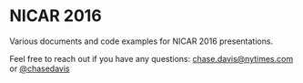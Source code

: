 NICAR 2016
==========

Various documents and code examples for NICAR 2016 presentations.

Feel free to reach out if you have any questions: chase.davis@nytimes.com or [@chasedavis](https://www.twitter.com/chasedavis/)